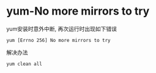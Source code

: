 # yum-No more mirrors to try

yum安装时意外中断, 再次运行时出现如下错误

```
yum [Errno 256] No more mirrors to try
```

解决办法

```
yum clean all
```
